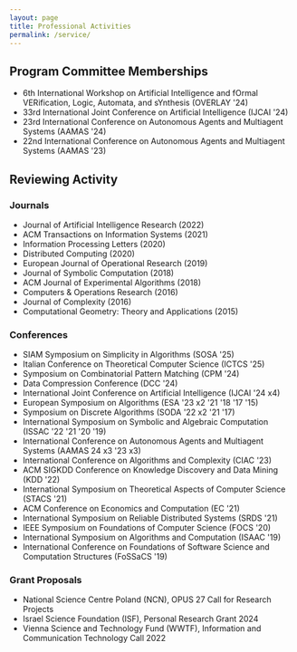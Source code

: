 ```yaml
---
layout: page
title: Professional Activities
permalink: /service/
---
```


## Program Committee Memberships
- 6th International Workshop on Artificial Intelligence and fOrmal VERification, Logic, Automata, and sYnthesis (OVERLAY '24)
- 33rd International Joint Conference on Artificial Intelligence (IJCAI '24)
- 23rd International Conference on Autonomous Agents and Multiagent Systems (AAMAS '24)
- 22nd International Conference on Autonomous Agents and Multiagent Systems (AAMAS '23)


## Reviewing Activity

### Journals
- Journal of Artificial Intelligence Research (2022)
- ACM Transactions on Information Systems (2021)
- Information Processing Letters (2020)
- Distributed Computing (2020)
- European Journal of Operational Research (2019)
- Journal of Symbolic Computation (2018)
- ACM Journal of Experimental Algorithms (2018)
- Computers \& Operations Research (2016)
- Journal of Complexity (2016)
- Computational Geometry: Theory and Applications (2015)

### Conferences
- SIAM Symposium on Simplicity in Algorithms (SOSA '25)
-  Italian Conference on Theoretical Computer Science (ICTCS '25)
- Symposium on Combinatorial Pattern Matching (CPM '24) 
- Data Compression Conference (DCC '24)
- International Joint Conference on Artificial Intelligence (IJCAI '24 x4)
- European Symposium on Algorithms (ESA '23 x2 '21 '18 '17 '15)
- Symposium on Discrete Algorithms (SODA '22 x2 '21 '17)
- International Symposium on Symbolic and Algebraic Computation (ISSAC '22 '21 '20 '19)
- International Conference on Autonomous Agents and Multiagent Systems (AAMAS 24 x3 '23 x3)
- International Conference on Algorithms and Complexity (CIAC '23)
- ACM SIGKDD Conference on Knowledge Discovery and Data Mining (KDD '22)
- International Symposium on Theoretical Aspects of Computer Science (STACS '21)
- ACM Conference on Economics and Computation (EC '21)
- International Symposium on Reliable Distributed Systems (SRDS '21)
- IEEE Symposium on Foundations of Computer Science (FOCS '20)
- International Symposium on Algorithms and Computation (ISAAC '19)
- International Conference on Foundations of Software Science and Computation Structures (FoSSaCS '19)

### Grant Proposals
- National Science Centre Poland (NCN), OPUS 27 Call for Research Projects
- Israel Science Foundation (ISF), Personal Research Grant 2024
- Vienna Science and Technology Fund (WWTF), Information and Communication Technology Call 2022
